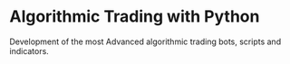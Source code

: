 # Algorithmic Trading with Python
Development of the most Advanced algorithmic trading bots, scripts and indicators. 
